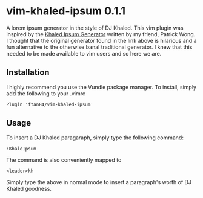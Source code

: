# vim-khaled-ipsum 0.1.1
A lorem ipsum generator in the style of DJ Khaled. This vim plugin was 
inspired by the [Khaled Ipsum Generator](http://khaledipsum.com) written by my friend, Patrick 
Wong. I thought that the original generator found in the link above is hilarious and a fun alternative to the otherwise banal traditional generator. I knew that this needed to be made available to vim users and so here we are.

## Installation
I highly recommend you use the Vundle package manager. To install, simply add 
the following to your .vimrc
```
Plugin 'ftan84/vim-khaled-ipsum'
```

## Usage
To insert a DJ Khaled paragaraph, simply type the following command:
```
:KhaleIpsum
```
The command is also conveniently mapped to
```
<leader>kh
```
Simply type the above in normal mode to insert a paragraph's worth of DJ Khaled 
goodness.
